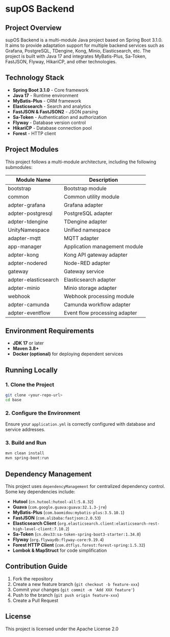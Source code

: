# supOS Backend

## Project Overview
supOS Backend is a multi-module Java project based on Spring Boot 3.1.0. It aims to provide adaptation support for multiple backend services such as Grafana, PostgreSQL, TDengine, Kong, Minio, Elasticsearch, etc. The project is built with Java 17 and integrates MyBatis-Plus, Sa-Token, FastJSON, Flyway, HikariCP, and other technologies.

## Technology Stack
- **Spring Boot 3.1.0** - Core framework
- **Java 17** - Runtime environment
- **MyBatis-Plus** - ORM framework
- **Elasticsearch** - Search and analytics
- **FastJSON & FastJSON2** - JSON parsing
- **Sa-Token** - Authentication and authorization
- **Flyway** - Database version control
- **HikariCP** - Database connection pool
- **Forest** - HTTP client

## Project Modules
This project follows a multi-module architecture, including the following submodules:

| Module Name            | Description |
|------------------------|-------------|
| bootstrap             | Bootstrap module |
| common                | Common utility module |
| adpter-grafana        | Grafana adapter |
| adpter-postgresql     | PostgreSQL adapter |
| adpter-tdengine       | TDengine adapter |
| UnityNamespace        | Unified namespace |
| adapter-mqtt          | MQTT adapter |
| app-manager           | Application management module |
| adpter-kong           | Kong API gateway adapter |
| adpter-nodered        | Node-RED adapter |
| gateway               | Gateway service |
| adpter-elasticsearch  | Elasticsearch adapter |
| adpter-minio          | Minio storage adapter |
| webhook               | Webhook processing module |
| adpter-camunda        | Camunda workflow adapter |
| adpter-eventflow      | Event flow processing adapter |

## Environment Requirements
- **JDK 17** or later
- **Maven 3.8+**
- **Docker (optional)** for deploying dependent services

## Running Locally
### 1. Clone the Project
```bash
git clone <your-repo-url>
cd base
```

### 2. Configure the Environment
Ensure your `application.yml` is correctly configured with database and service addresses.

### 3. Build and Run
```bash
mvn clean install
mvn spring-boot:run
```

## Dependency Management
This project uses `dependencyManagement` for centralized dependency control. Some key dependencies include:
- **Hutool** (`cn.hutool:hutool-all:5.8.32`)
- **Guava** (`com.google.guava:guava:32.1.3-jre`)
- **MyBatis-Plus** (`com.baomidou:mybatis-plus:3.5.10.1`)
- **FastJSON** (`com.alibaba:fastjson:2.0.53`)
- **Elasticsearch Client** (`org.elasticsearch.client:elasticsearch-rest-high-level-client:7.10.2`)
- **Sa-Token** (`cn.dev33:sa-token-spring-boot3-starter:1.34.0`)
- **Flyway** (`org.flywaydb:flyway-core:9.19.4`)
- **Forest HTTP Client** (`com.dtflys.forest:forest-spring:1.5.32`)
- **Lombok & MapStruct** for code simplification

## Contribution Guide
1. Fork the repository
2. Create a new feature branch (`git checkout -b feature-xxx`)
3. Commit your changes (`git commit -m 'Add XXX feature'`)
4. Push to the branch (`git push origin feature-xxx`)
5. Create a Pull Request

## License
This project is licensed under the Apache License 2.0